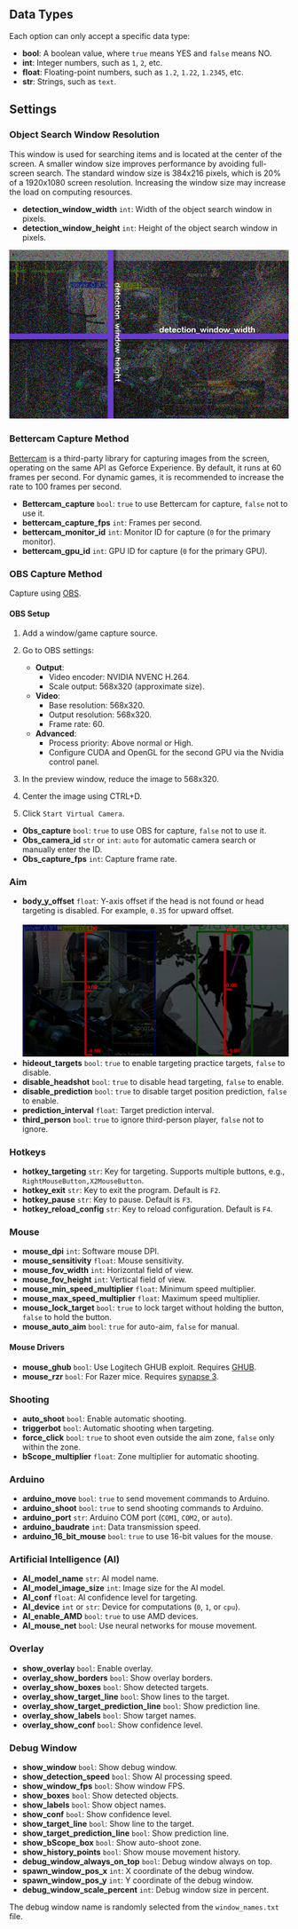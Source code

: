 ## Data Types

Each option can only accept a specific data type:

- **bool**: A boolean value, where `true` means YES and `false` means NO.
- **int**: Integer numbers, such as `1`, `2`, etc.
- **float**: Floating-point numbers, such as `1.2`, `1.22`, `1.2345`, etc.
- **str**: Strings, such as `text`.

## Settings

### Object Search Window Resolution

This window is used for searching items and is located at the center of the screen. A smaller window size improves performance by avoiding full-screen search. The standard window size is 384x216 pixels, which is 20% of a 1920x1080 screen resolution. Increasing the window size may increase the load on computing resources.

- **detection_window_width** `int`: Width of the object search window in pixels.
- **detection_window_height** `int`: Height of the object search window in pixels.

![Object Search Window](https://github.com/SunOner/sunone_aimbot_docs/blob/main/config/media/object_search_window.png)

### Bettercam Capture Method

[Bettercam](https://github.com/RootKit-Org/BetterCam) is a third-party library for capturing images from the screen, operating on the same API as Geforce Experience. By default, it runs at 60 frames per second. For dynamic games, it is recommended to increase the rate to 100 frames per second.

- **Bettercam_capture** `bool`: `true` to use Bettercam for capture, `false` not to use it.
- **bettercam_capture_fps** `int`: Frames per second.
- **bettercam_monitor_id** `int`: Monitor ID for capture (`0` for the primary monitor).
- **bettercam_gpu_id** `int`: GPU ID for capture (`0` for the primary GPU).

### OBS Capture Method

Capture using [OBS](https://github.com/obsproject/obs-studio).

#### OBS Setup

1. Add a window/game capture source.
2. Go to OBS settings:
   - **Output**:
     - Video encoder: NVIDIA NVENC H.264.
     - Scale output: 568x320 (approximate size).
   - **Video**:
     - Base resolution: 568x320.
     - Output resolution: 568x320.
     - Frame rate: 60.
   - **Advanced**:
     - Process priority: Above normal or High.
     - Configure CUDA and OpenGL for the second GPU via the Nvidia control panel.

3. In the preview window, reduce the image to 568x320.
4. Center the image using CTRL+D.
5. Click `Start Virtual Camera`.

- **Obs_capture** `bool`: `true` to use OBS for capture, `false` not to use it.
- **Obs_camera_id** `str` or `int`: `auto` for automatic camera search or manually enter the ID.
- **Obs_capture_fps** `int`: Capture frame rate.

### Aim

- **body_y_offset** `float`: Y-axis offset if the head is not found or head targeting is disabled. For example, `0.35` for upward offset.
<br></br>
![Aim Diagram](https://github.com/SunOner/sunone_aimbot_docs/blob/main/config/media/body_y_offset.png)
- **hideout_targets** `bool`: `true` to enable targeting practice targets, `false` to disable.
- **disable_headshot** `bool`: `true` to disable head targeting, `false` to enable.
- **disable_prediction** `bool`: `true` to disable target position prediction, `false` to enable.
- **prediction_interval** `float`: Target prediction interval.
- **third_person** `bool`: `true` to ignore third-person player, `false` not to ignore.

### Hotkeys

- **hotkey_targeting** `str`: Key for targeting. Supports multiple buttons, e.g., `RightMouseButton,X2MouseButton`.
- **hotkey_exit** `str`: Key to exit the program. Default is `F2`.
- **hotkey_pause** `str`: Key to pause. Default is `F3`.
- **hotkey_reload_config** `str`: Key to reload configuration. Default is `F4`.

### Mouse

- **mouse_dpi** `int`: Software mouse DPI.
- **mouse_sensitivity** `float`: Mouse sensitivity.
- **mouse_fov_width** `int`: Horizontal field of view.
- **mouse_fov_height** `int`: Vertical field of view.
- **mouse_min_speed_multiplier** `float`: Minimum speed multiplier.
- **mouse_max_speed_multiplier** `float`: Maximum speed multiplier.
- **mouse_lock_target** `bool`: `true` to lock target without holding the button, `false` to hold the button.
- **mouse_auto_aim** `bool`: `true` for auto-aim, `false` for manual.

#### Mouse Drivers

- **mouse_ghub** `bool`: Use Logitech GHUB exploit. Requires [GHUB](https://disk.yandex.ru/d/LagJI9dR-kM9cQ).
- **mouse_rzr** `bool`: For Razer mice. Requires [synapse 3](https://www.razer.com/synapse-3).

### Shooting

- **auto_shoot** `bool`: Enable automatic shooting.
- **triggerbot** `bool`: Automatic shooting when targeting.
- **force_click** `bool`: `true` to shoot even outside the aim zone, `false` only within the zone.
- **bScope_multiplier** `float`: Zone multiplier for automatic shooting.

### Arduino

- **arduino_move** `bool`: `true` to send movement commands to Arduino.
- **arduino_shoot** `bool`: `true` to send shooting commands to Arduino.
- **arduino_port** `str`: Arduino COM port (`COM1`, `COM2`, or `auto`).
- **arduino_baudrate** `int`: Data transmission speed.
- **arduino_16_bit_mouse** `bool`: `true` to use 16-bit values for the mouse.

### Artificial Intelligence (AI)

- **AI_model_name** `str`: AI model name.
- **AI_model_image_size** `int`: Image size for the AI model.
- **AI_conf** `float`: AI confidence level for targeting.
- **AI_device** `int` or `str`: Device for computations (`0`, `1`, or `cpu`).
- **AI_enable_AMD** `bool`: `true` to use AMD devices.
- **AI_mouse_net** `bool`: Use neural networks for mouse movement.

### Overlay

- **show_overlay** `bool`: Enable overlay.
- **overlay_show_borders** `bool`: Show overlay borders.
- **overlay_show_boxes** `bool`: Show detected targets.
- **overlay_show_target_line** `bool`: Show lines to the target.
- **overlay_show_target_prediction_line** `bool`: Show prediction line.
- **overlay_show_labels** `bool`: Show target names.
- **overlay_show_conf** `bool`: Show confidence level.

### Debug Window

- **show_window** `bool`: Show debug window.
- **show_detection_speed** `bool`: Show AI processing speed.
- **show_window_fps** `bool`: Show window FPS.
- **show_boxes** `bool`: Show detected objects.
- **show_labels** `bool`: Show object names.
- **show_conf** `bool`: Show confidence level.
- **show_target_line** `bool`: Show line to the target.
- **show_target_prediction_line** `bool`: Show prediction line.
- **show_bScope_box** `bool`: Show auto-shoot zone.
- **show_history_points** `bool`: Show mouse movement history.
- **debug_window_always_on_top** `bool`: Debug window always on top.
- **spawn_window_pos_x** `int`: X coordinate of the debug window.
- **spawn_window_pos_y** `int`: Y coordinate of the debug window.
- **debug_window_scale_percent** `int`: Debug window size in percent.

The debug window name is randomly selected from the `window_names.txt` file.